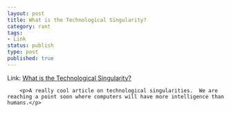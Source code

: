 ```yaml
--- 
layout: post
title: What is the Technological Singularity?
category: rant
tags: 
- Link
status: publish
type: post
published: true
---
```

Link: <a href="http://thenextweb.com/industry/2011/06/19/what-is-the-technological-singularity/">What is the Technological Singularity?</a>

		<p>A really cool article on technological singularities.  We are reaching a point soon where computers will have more intelligence than humans.</p>
